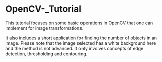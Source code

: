 # OpenCV-_Tutorial

This tutorial focuses on some basic operations in OpenCV that one can implement for image transformations.

It also includes a short application for finding the number of objects in an image. Please note that the image selected has a white background here and the method is not advanced. 
It only involves concepts of edge detection, thresholding and contouring.
